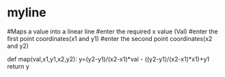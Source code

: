 # myline
#Maps a value into a linear line
#enter the required x value (Val)
#enter the first point coordinates(x1 and y1)
#enter the second point coordinates(x2 and y2)

def map(val,x1,y1,x2,y2):
    y=(y2-y1)/(x2-x1)*val - ((y2-y1)/(x2-x1)*x1)+y1
    return y

